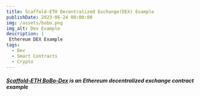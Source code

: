 ```yaml
---
title: Scaffold-ETH Decentralized Exchange(DEX) Example
publishDate: 2023-06-24 00:00:00
img: /assets/bobo.png
img_alt: Dex Example
description: |
 Ethereum DEX Example
tags:
  - Dev
  - Smart Contracts
  - Crypto
---
```

<h5>
<a href="https://bobo-dex.surge.sh/">Scaffold-ETH BoBo-Dex</a> is an Ethereum decentralized exchange contract example
</h5>
